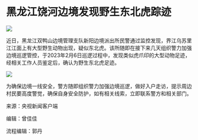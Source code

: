 # 黑龙江饶河边境发现野生东北虎踪迹

![](https://inews.gtimg.com/newsapp_match/0/15649004316/0)

近日，黑龙江双鸭山边境管理支队新阳边境派出所民警通过监控发现，界江乌苏里江江面上有大型野生动物出现，疑似东北虎。该所随即在接下来几天组织警力加强边境巡逻管控，于2023年2月6日巡逻过程中，发现类似虎爪印的大型动物足迹，经相关工作人员鉴定后，确认为野生东北虎足迹。

![](https://inews.gtimg.com/newsapp_bt/0/15649004312/1000)

为确保边境一线安全，警方随即组织警力加强边境巡逻，做好入户走访，提示周边村民要高度警觉，确保自身安全防护，如有相关线索，立即联系警方和相关部门。

来源：央视新闻客户端

编辑：曾佳佳

流程编辑：郭丹

